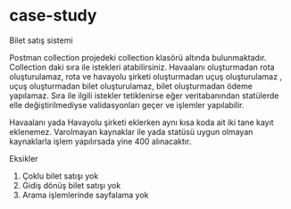 # case-study
Bilet satış sistemi

Postman collection projedeki collection klasörü altında bulunmaktadır. Collection daki sıra ile istekleri atabilirsiniz. 
Havaalanı oluşturmadan rota oluşturulamaz, rota ve havayolu şirketi oluşturmadan uçuş oluşturulamaz , uçuş oluşturmadan bilet oluşturulamaz, bilet oluşturmadan ödeme yapılamaz. Sıra ile ilgili istekler tetiklenirse  eğer veritabanından statülerde elle değiştirilmediyse validasyonları geçer ve işlemler yapılabilir. 

Havaalanı yada Havayolu şirketi eklerken aynı kısa koda ait iki tane kayıt eklenemez. Varolmayan kaynaklar ile yada statüsü uygun olmayan kaynaklarla işlem yapılırsada yine 400 alınacaktır.  



Eksikler 

1) Çoklu bilet satışı yok
2) Gidiş dönüş bilet satışı yok
3) Arama işlemlerinde sayfalama yok
